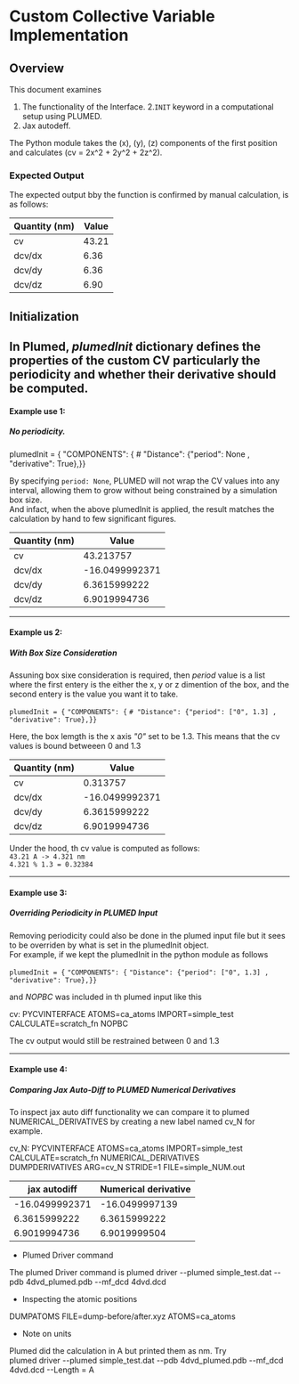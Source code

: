 # Custom Collective Variable Implementation

## Overview

This document examines 
1. The functionality of the Interface. 
2.`INIT` keyword in a computational setup using PLUMED. 
3. Jax autodeff.


The Python module takes the \(x\), \(y\), \(z\) components of the first position and calculates \(cv = 2x^2 + 2y^2 + 2z^2\).

### Expected Output  

The expected output bby the function is confirmed by manual calculation, is as follows: 

| Quantity (nm)  | Value |
| -------------  | ------------- |
|   cv    | 43.21|
| dcv/dx  | 6.36 |
| dcv/dy  | 6.36 |
| dcv/dz  | 6.90 |

## Initialization

In Plumed, *plumedInit* dictionary defines the properties of the custom CV particularly the periodicity and whether their derivative should be computed. 
----------------------------------------------------------
#### Example use 1: 
##### No periodicity.

plumedInit = {
    "COMPONENTS": {
        # "Distance": {"period": None , "derivative": True},}}

By specifying `period: None`, PLUMED will not wrap the CV values into any interval, allowing them to grow without being constrained by a simulation box size.   
And infact, when the above plumedInit is applied, the result matches the calculation by hand to few significant figures.  

| Quantity (nm)  | Value |
| -------------  | ------------- |
|   cv    | 43.213757|
| dcv/dx  | -16.0499992371|
| dcv/dy  | 6.3615999222 |
| dcv/dz  | 6.9019994736 |
-------------------------------------------------------
#### Example us 2: 
##### With Box Size Consideration

Assuning box sixe consideration is required, then *period* value is a list where the first entery is the either the x, y or z dimention of the box, and the second entery is the value you want it to take.

`plumedInit = {`
    `"COMPONENTS": {`
        `# "Distance": {"period": ["0", 1.3] ,` `"derivative": True},}}`

Here, the box lemgth is the x axis *"0"* set to be 1.3. This means that the cv values is bound betweeen 0 and 1.3

| Quantity (nm)  | Value |
| -------------  | ------------- |
|   cv    | 0.313757|
| dcv/dx  | -16.0499992371|
| dcv/dy  | 6.3615999222 |
| dcv/dz  | 6.9019994736 |

Under the hood, th cv  value is computed as follows:  
`43.21 A -> 4.321 nm`  
`4.321 % 1.3 = 0.32384`
  
-------------------------------------------------------------
#### Example use 3: 
##### Overriding Periodicity in PLUMED Input

Removing periodicity could also be done in the plumed input file but it sees to be overriden by what is set in the plumedInit object.  
For example, if we kept the plumedInit in the python module as follows  

`plumedInit = {`
    `"COMPONENTS": {`
        `"Distance": {"period": ["0", 1.3] , "derivative": True},}}  `

and *NOPBC* was included in th plumed input like this   

cv: PYCVINTERFACE ATOMS=ca_atoms IMPORT=simple_test CALCULATE=scratch_fn NOPBC  

The cv output would still be restrained between 0 and 1.3

-------------------------------------------------
#### Example use 4:  
##### Comparing Jax Auto-Diff to PLUMED Numerical Derivatives

To inspect jax auto diff functionality we can compare it to plumed NUMERICAL_DERIVATIVES by creating a new label named cv_N for example.  

cv_N: PYCVINTERFACE ATOMS=ca_atoms IMPORT=simple_test CALCULATE=scratch_fn NUMERICAL_DERIVATIVES  
DUMPDERIVATIVES ARG=cv_N STRIDE=1 FILE=simple_NUM.out
 

| jax autodiff  |  Numerical derivative|
| -------------  | ------------- |
|  -16.0499992371  | -16.0499997139|
| 6.3615999222  | 6.3615999222|
| 6.9019994736  | 6.9019999504 |


- Plumed Driver command

The plumed Driver command is 
plumed driver --plumed simple_test.dat --pdb 4dvd_plumed.pdb --mf_dcd 4dvd.dcd  

- Inspecting the atomic positions  

DUMPATOMS FILE=dump-before/after.xyz ATOMS=ca_atoms  

- Note on units  

Plumed did the calculation in A but printed them as nm. 
Try  
plumed driver --plumed simple_test.dat --pdb 4dvd_plumed.pdb --mf_dcd 4dvd.dcd  --Length = A